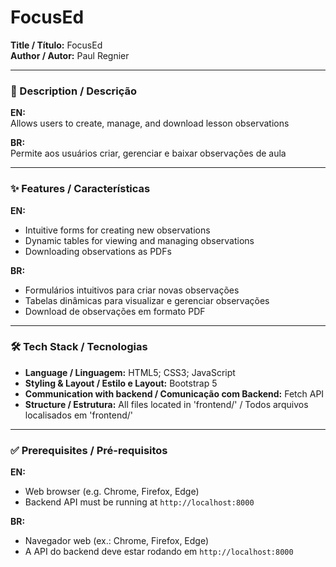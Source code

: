 # FocusEd

**Title / Título:** FocusEd  
**Author / Autor:** Paul Regnier

---

### 📄 Description / Descrição

**EN:**  
Allows users to create, manage, and download lesson observations

**BR:**  
Permite aos usuários criar, gerenciar e baixar observações de aula

---

### ✨ Features / Características

**EN:**
- Intuitive forms for creating new observations
- Dynamic tables for viewing and managing observations
- Downloading observations as PDFs

**BR:**
- Formulários intuitivos para criar novas observações
- Tabelas dinâmicas para visualizar e gerenciar observações
- Download de observações em formato PDF

---

### 🛠 Tech Stack / Tecnologias

- **Language / Linguagem:** HTML5; CSS3; JavaScript
- **Styling & Layout / Estilo e Layout:** Bootstrap 5
- **Communication with backend / Comunicação com Backend:** Fetch API
- **Structure / Estrutura:** All files located in 'frontend/' / Todos arquivos localisados em 'frontend/'


---

### ✅ Prerequisites / Pré-requisitos

**EN:**
- Web browser (e.g. Chrome, Firefox, Edge)
- Backend API must be running at `http://localhost:8000`

**BR:**
- Navegador web (ex.: Chrome, Firefox, Edge)
- A API do backend deve estar rodando em `http://localhost:8000`
